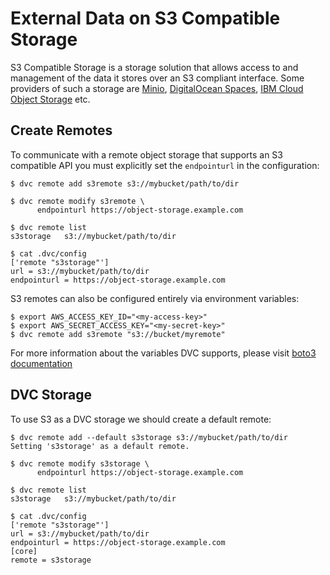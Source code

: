# External Data on S3 Compatible Storage

S3 Compatible Storage is a storage solution that allows access to and management
of the data it stores over an S3 compliant interface. Some providers of such a
storage are [Minio](https://min.io/),
[DigitalOcean Spaces](https://www.digitalocean.com/products/spaces/),
[IBM Cloud Object Storage](https://www.ibm.com/cloud/object-storage) etc.

## Create Remotes

To communicate with a remote object storage that supports an S3 compatible API
you must explicitly set the `endpointurl` in the configuration:

```dvc
$ dvc remote add s3remote s3://mybucket/path/to/dir

$ dvc remote modify s3remote \
      endpointurl https://object-storage.example.com

$ dvc remote list
s3storage	s3://mybucket/path/to/dir

$ cat .dvc/config
['remote "s3storage"']
url = s3://mybucket/path/to/dir
endpointurl = https://object-storage.example.com
```

S3 remotes can also be configured entirely via environment variables:

```dvc
$ export AWS_ACCESS_KEY_ID="<my-access-key>"
$ export AWS_SECRET_ACCESS_KEY="<my-secret-key>"
$ dvc remote add s3remote "s3://bucket/myremote"
```

For more information about the variables DVC supports, please visit
[boto3 documentation](https://boto3.amazonaws.com/v1/documentation/api/latest/guide/configuration.html#environment-variable-configuration)

## DVC Storage

To use S3 as a DVC storage we should create a default remote:

```dvc
$ dvc remote add --default s3storage s3://mybucket/path/to/dir
Setting 's3storage' as a default remote.

$ dvc remote modify s3storage \
      endpointurl https://object-storage.example.com

$ dvc remote list
s3storage	s3://mybucket/path/to/dir

$ cat .dvc/config
['remote "s3storage"']
url = s3://mybucket/path/to/dir
endpointurl = https://object-storage.example.com
[core]
remote = s3storage
```
